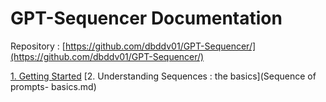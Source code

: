 # GPT-Sequencer Documentation

Repository : [https://github.com/dbddv01/GPT-Sequencer/](https://github.com/dbddv01/GPT-Sequencer/)

[1. Getting Started](Getting_Start_chabot_standard_mode.md)
[2. Understanding Sequences : the basics](Sequence of prompts- basics.md)
